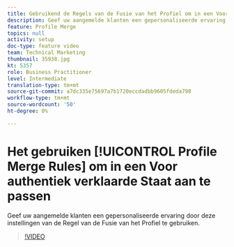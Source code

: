 ```yaml
---
title: Gebruikend de Regels van de Fusie van het Profiel om in een Voor authentiek verklaarde Staat te personaliseren
description: Geef uw aangemelde klanten een gepersonaliseerde ervaring door deze instellingen van de Regel van de Fusie van het Profiel te gebruiken.
feature: Profile Merge
topics: null
activity: setup
doc-type: feature video
team: Technical Marketing
thumbnail: 35938.jpg
kt: 5357
role: Business Practitioner
level: Intermediate
translation-type: tm+mt
source-git-commit: a7dc335e75697a7b1720eccdadbb9605fdeda798
workflow-type: tm+mt
source-wordcount: '50'
ht-degree: 0%

---
```



# Het gebruiken [!UICONTROL Profile Merge Rules] om in een Voor authentiek verklaarde Staat aan te passen

Geef uw aangemelde klanten een gepersonaliseerde ervaring door deze instellingen van de Regel van de Fusie van het Profiel te gebruiken.

>[!VIDEO](https://video.tv.adobe.com/v/35938/?quality=12&learn=on)
